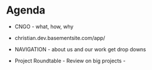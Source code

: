 # Agenda

- CNGO - what, how, why

- christian.dev.basementsite.com/app/

- NAVIGATION - about us and our work get drop downs

- Project Roundtable -
Review on big projects -
